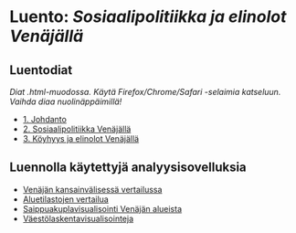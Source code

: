 Luento: *Sosiaalipolitiikka ja elinolot Venäjällä* </br>
===========================================

Luentodiat
-------------------------------------------

*Diat .html-muodossa. Käytä Firefox/Chrome/Safari -selaimia katseluun. Vaihda diaa nuolinäppäimillä!*

- [1. Johdanto](https://rawgithub.com/muuankarski/sosiaalipolitiikka-venaja/master/johdanto.html)
- [2. Sosiaalipolitiikka Venäjällä](https://rawgithub.com/muuankarski/sosiaalipolitiikka-venaja/master/sosiaalipolitiikka.html)
- [3. Köyhyys ja elinolot Venäjällä](https://rawgithub.com/muuankarski/sosiaalipolitiikka-venaja/master/koyhyys.html)

Luennolla käytettyjä analyysisovelluksia
-------------------------------------------

- [Venäjän kansainvälisessä vertailussa](http://glimmer.rstudio.com/muuankarski/QogCorrEastE)
- [Aluetilastojen vertailua](http://glimmer.rstudio.com/muuankarski/rus_region_fi/)
- [Saippuakuplavisualisointi Venäjän alueista](https://github.com/muuankarski/rusRegionGVis)
- [Väestölaskentavisualisointeja](https://github.com/muuankarski/censusanalysis)
